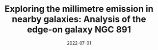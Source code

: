 ---
title: "Exploring the millimetre emission in nearby galaxies: Analysis of the edge-on galaxy NGC 891"
collection: publications
permalink: /publication/2022-07-01-Exploring-the-millimetre-emission-in-nearby-galaxies-Analysis-of-the-edge-on-galaxy-NGC-891
date: 2022-07-01
venue: 'In the proceedings of mm Universe @ NIKA2 - Observing the mm Universe with the NIKA2 Camera'
citation: ' S. {Katsioli},  R. {Adam},  P. {Ade},  H. {Ajeddig},  P. {Andr{\&apos;e}},  E. {Artis},  H. {Aussel},  A. {Beelen},  A. {Beno{\^\i}t},  S. {Berta},  L. {Bing},  O. {Bourrion},  M. {Calvo},  A. {Catalano},  I. {De Looze},  M. {De Petris},  F. {D{\&apos;e}sert},  S. {Doyle},  E. {Driessen},  G. {Ejlali},  M. {Galametz},  F. {Galliano},  A. {Gomez},  J. {Goupy},  A. {Jones},  A. {Hughes},  F. {K{\&apos;e}ruzor{\&apos;e}},  C. {Kramer},  B. {Ladjelate},  G. {Lagache},  S. {Leclercq},  J. {Lestrade},  J. {Mac{\&apos;\i}as-P{\&apos;e}rez},  S. {Madden},  A. {Maury},  P. {Mauskopf},  F. {Mayet},  A. {Monfardini},  M. {Mu{\~n}oz-Echeverr{\&apos;\i}a},  A. {Nersesian},  L. {Perotto},  G. {Pisano},  N. {Ponthieu},  V. {Rev{\&apos;e}ret},  A. {Rigby},  A. {Ritacco},  C. {Romero},  H. {Roussel},  F. {Ruppin},  K. {Schuster},  S. {Shu},  A. {Sievers},  M. {Smith},  F. {Tabatabaei},  C. {Tucker},  E. {Xilouris},  R. {Zylka}, &quot;Exploring the millimetre emission in nearby galaxies: Analysis of the edge-on galaxy NGC 891.&quot; In the proceedings of mm Universe @ NIKA2 - Observing the mm Universe with the NIKA2 Camera, 2022.'
---